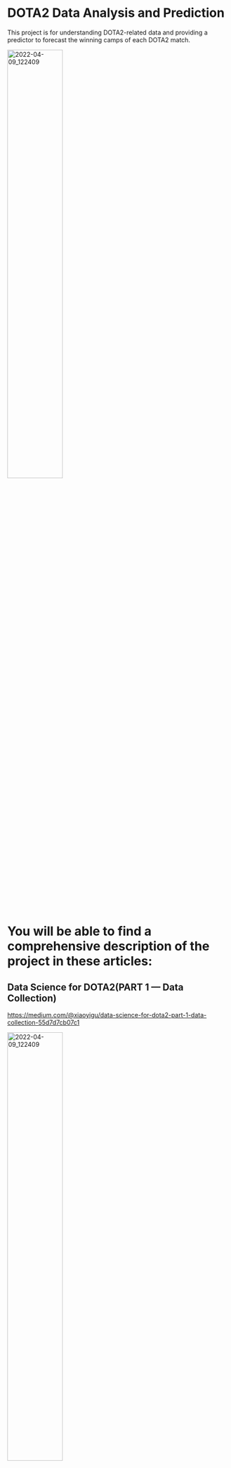 # DOTA2 Data Analysis and Prediction
This project is for understanding DOTA2-related data and providing a predictor to forecast the winning camps of each DOTA2 match.

<img width="50%" height=50% alt="2022-04-09_122409" src="https://miro.medium.com/v2/resize:fit:1400/format:webp/1*5jntDOf_Lt2lSxMaK0tOAA.jpeg">

# You will be able to find a comprehensive description of the project in these articles:

## Data Science for DOTA2(PART 1 — Data Collection)

https://medium.com/@xiaoyigu/data-science-for-dota2-part-1-data-collection-55d7d7cb07c1

<img width="50%" height=50% alt="2022-04-09_122409" src="https://miro.medium.com/v2/resize:fit:1400/format:webp/1*NfPGxW5RykSnsIbn2XzJUA.jpeg">

## Data Science for DOTA2(PART 2— Heroes EDA)

https://medium.com/@xiaoyigu/data-science-for-dota2-part-2-heroes-eda-15cd705d2c76

<img width="50%" height=50% alt="2022-04-09_122409" src="https://github.com/Alleria1809/DOTA2/assets/97777827/11b7e0c0-a6f3-40f1-bb08-0ef913048ff9">

## Data Science for DOTA2(PART 2 — Winning Camp Prediction based on Draft)
https://medium.com/@xiaoyigu/data-science-for-dota2-part-2-winning-camp-prediction-based-on-draft-bf1e56346cca

<img width="50%" height=50% alt="2022-04-09_122409" src="https://miro.medium.com/v2/resize:fit:1400/format:webp/1*AH4qaXVuayaA-hevdXiU-Q.jpeg">
